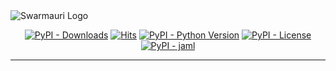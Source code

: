 <picture>
  <source media="(prefers-color-scheme: dark)"  srcset="https://res.cloudinary.com/dryedzrlo/image/upload/v1757724629/swarmauri_brand_frag_light_mg8cmd.png">
  <source media="(prefers-color-scheme: light)" srcset="https://res.cloudinary.com/dryedzrlo/image/upload/v1757724629/swarmauri_brand_frag_dark_tzjuja.png">
  <!-- Fallback below (see #2) -->
  <img alt="Swarmauri Logo" src="https://res.cloudinary.com/dryedzrlo/image/upload/v1757724629/swarmauri_brand_frag_dark_tzjuja.png">
</picture>

<p align="center">
    <a href="https://pypi.org/project/jaml/">
        <img src="https://img.shields.io/pypi/dm/jaml" alt="PyPI - Downloads"/></a>
    <a href="https://hits.sh/github.com/swarmauri/swarmauri-sdk/tree/master/pkgs/experimental/jaml/">
        <img alt="Hits" src="https://hits.sh/github.com/swarmauri/swarmauri-sdk/tree/master/pkgs/experimental/jaml.svg"/></a>
    <a href="https://pypi.org/project/jaml/">
        <img src="https://img.shields.io/pypi/pyversions/jaml" alt="PyPI - Python Version"/></a>
    <a href="https://pypi.org/project/jaml/">
        <img src="https://img.shields.io/pypi/l/jaml" alt="PyPI - License"/></a>
    <a href="https://pypi.org/project/jaml/">
        <img src="https://img.shields.io/pypi/v/jaml?label=jaml&color=green" alt="PyPI - jaml"/></a>

</p>

---


